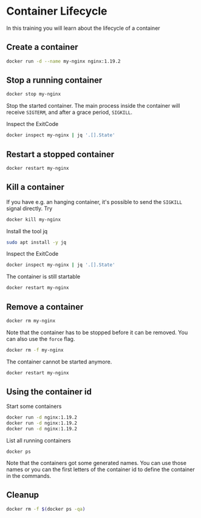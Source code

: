 # Container Lifecycle

In this training you will learn about the lifecycle of a container


## Create a container

```bash
docker run -d --name my-nginx nginx:1.19.2
```

## Stop a running container

```bash
docker stop my-nginx
```

Stop the started container. The main process inside the container will receive `SIGTERM`, and after a grace period, `SIGKILL`.

Inspect the ExitCode
```bash
docker inspect my-nginx | jq '.[].State'
```

## Restart a stopped container

```bash
docker restart my-nginx
```

## Kill a container

If you have e.g. an hanging container, it's possible to send the `SIGKILL` signal directly. Try
```bash
docker kill my-nginx
```

Install the tool jq
```bash
sudo apt install -y jq
```

Inspect the ExitCode
```bash
docker inspect my-nginx | jq '.[].State'
```

The container is still startable
```bash
docker restart my-nginx
```

## Remove a container

```bash
docker rm my-nginx
```
Note that the container has to be stopped before it can be removed. You can also use the `force` flag.

```bash
docker rm -f my-nginx
```

The container cannot be started anymore.

```bash
docker restart my-nginx
```

## Using the container id

Start some containers
```bash
docker run -d nginx:1.19.2
docker run -d nginx:1.19.2
docker run -d nginx:1.19.2
```

List all running containers
```
docker ps
```

Note that the containers got some generated names. You can use those names or you can the first letters of the container id to define the container in the commands.

## Cleanup

```bash
docker rm -f $(docker ps -qa)
```
